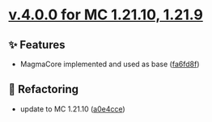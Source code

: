 # [v.4.0.0 for MC 1.21.10, 1.21.9](https://github.com/XxRexRaptorxX/Nexus/compare/v.4.0.0-dev1...v.4.0.0-dev4)

## ✨ Features

- MagmaCore implemented and used as base ([fa6fd8f](https://github.com/XxRexRaptorxX/Nexus/commit/fa6fd8f52985974b6bf8726ddc403f99fd3b4ebf))

## 🔨 Refactoring

- update to MC 1.21.10 ([a0e4cce](https://github.com/XxRexRaptorxX/Nexus/commit/a0e4cce823d1aec271d13709b6e71b5adcd9c56a))

